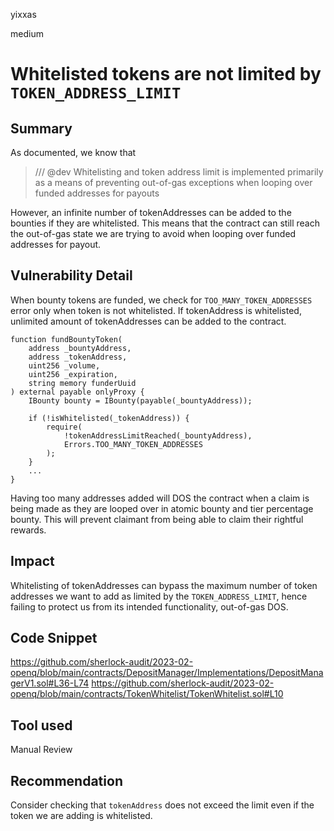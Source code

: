 yixxas

medium

# Whitelisted tokens are not limited by `TOKEN_ADDRESS_LIMIT`

## Summary
As documented, we know that

> /// @dev Whitelisting and token address limit is implemented primarily as a means of preventing out-of-gas exceptions when looping over funded addresses for payouts

However, an infinite number of tokenAddresses can be added to the bounties if they are whitelisted. This means that the contract can still reach the out-of-gas state we are trying to avoid when looping over funded addresses for payout.

## Vulnerability Detail

When bounty tokens are funded, we check for `TOO_MANY_TOKEN_ADDRESSES` error only when token is not whitelisted. If tokenAddress is whitelisted, unlimited amount of tokenAddresses can be added to the contract.

```solidity
function fundBountyToken(
    address _bountyAddress,
    address _tokenAddress,
    uint256 _volume,
    uint256 _expiration,
    string memory funderUuid
) external payable onlyProxy {
    IBounty bounty = IBounty(payable(_bountyAddress));

    if (!isWhitelisted(_tokenAddress)) {
        require(
            !tokenAddressLimitReached(_bountyAddress),
            Errors.TOO_MANY_TOKEN_ADDRESSES
        );
    }
    ...
}
```

Having too many addresses added will DOS the contract when a claim is being made as they are looped over in atomic bounty and tier percentage bounty. This will prevent claimant from being able to claim their rightful rewards.

## Impact
Whitelisting of tokenAddresses can bypass the maximum number of token addresses we want to add as limited by the `TOKEN_ADDRESS_LIMIT`, hence failing to protect us from its intended functionality, out-of-gas DOS.

## Code Snippet
https://github.com/sherlock-audit/2023-02-openq/blob/main/contracts/DepositManager/Implementations/DepositManagerV1.sol#L36-L74
https://github.com/sherlock-audit/2023-02-openq/blob/main/contracts/TokenWhitelist/TokenWhitelist.sol#L10

## Tool used

Manual Review

## Recommendation
Consider checking that `tokenAddress` does not exceed the limit even if the token we are adding is whitelisted. 
